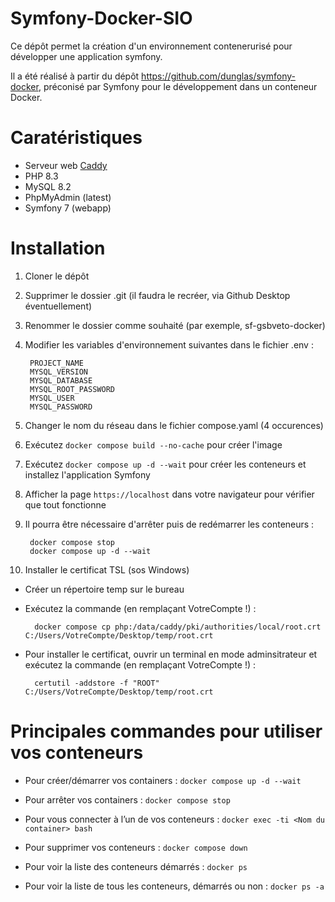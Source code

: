 # Symfony-Docker-SIO

Ce dépôt permet la création d'un environnement contenerurisé pour développer une application symfony.

Il a été réalisé à partir du dépôt https://github.com/dunglas/symfony-docker, préconisé par Symfony pour le développement dans un conteneur Docker.


# Caratéristiques

* Serveur web [Caddy](https://caddyserver.com/)
* PHP 8.3
* MySQL 8.2
* PhpMyAdmin (latest)
* Symfony 7 (webapp)

 
# Installation

1. Cloner le dépôt

2. Supprimer le dossier .git (il faudra le recréer, via Github Desktop éventuellement)

3. Renommer le dossier comme souhaité (par exemple, sf-gsbveto-docker)

4. Modifier les variables d'environnement suivantes dans le fichier .env :

        PROJECT_NAME
        MYSQL_VERSION
        MYSQL_DATABASE
        MYSQL_ROOT_PASSWORD
        MYSQL_USER
        MYSQL_PASSWORD

5. Changer le nom du réseau dans le fichier compose.yaml (4 occurences)
 
6. Exécutez `docker compose build --no-cache` pour créer l'image

7. Exécutez `docker compose up -d --wait` pour créer les conteneurs et installez l'application Symfony

8. Afficher la page `https://localhost` dans votre navigateur pour vérifier que tout fonctionne

9. Il pourra être nécessaire d'arrêter puis de redémarrer les conteneurs :
    
        docker compose stop
        docker compose up -d --wait

10. Installer le certificat TSL (sos Windows)

* Créer un répertoire temp sur le bureau

* Exécutez la commande (en remplaçant VotreCompte !) : 

        docker compose cp php:/data/caddy/pki/authorities/local/root.crt C:/Users/VotreCompte/Desktop/temp/root.crt

* Pour installer le certificat, ouvrir un terminal en mode adminsitrateur et exécutez la commande (en remplaçant VotreCompte !) :
 
        certutil -addstore -f "ROOT" C:/Users/VotreCompte/Desktop/temp/root.crt

# Principales commandes pour utiliser vos conteneurs
       
* Pour créer/démarrer vos containers : `docker compose up -d --wait`

* Pour arrêter vos containers : `docker compose stop`	

* Pour vous connecter à l’un de vos conteneurs : `docker exec -ti <Nom du container> bash`

* Pour supprimer vos conteneurs : `docker compose down`

* Pour voir la liste des conteneurs démarrés : `docker ps`

 * Pour voir la liste de tous les conteneurs, démarrés ou non : `docker ps -a`   
